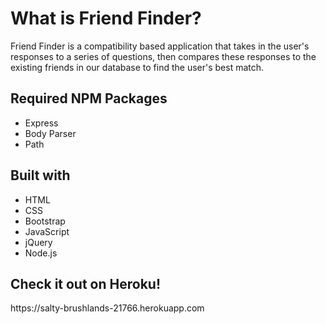 <h1>What is Friend Finder?</h1>
<p>Friend Finder is a compatibility based application that takes in the user's responses to a series of questions, then compares these responses to the existing friends in our database to find the user's best match.</p>

<h2>Required NPM Packages</h2>
<ul>
  <li>Express</li>
  <li>Body Parser</li>
  <li>Path</li>
 </ul>
 
 <h2>Built with</h2>
 <ul>
  <li>HTML</li>
  <li>CSS</li>
  <li>Bootstrap</li>
  <li>JavaScript</li>
  <li>jQuery</li>
  <li>Node.js</li>
</ul>

<h2>Check it out on Heroku!</h2>
https://salty-brushlands-21766.herokuapp.com



  
